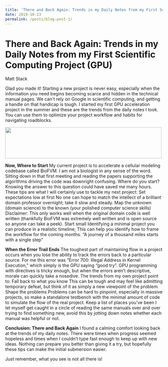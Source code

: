```yaml
---
title: 'There and Back Again: Trends in my Daily Notes from my First Scientific Computing Project (GPU)'
date: 2019-10-23
permalink: /posts/blog-post-1/
---
```


There and Back Again: Trends in my Daily Notes from my First Scientific Computing Project (GPU)
======
Matt Stack

Glad you made it! Starting a new project is never easy, especially when the information you need begins becoming scarce and hidden in the technical manual pages. We can't rely on Google in scientific computing, and getting a handle on that handicap is tough. I started my first GPU acceleration project in the summer and these are the trends from the daily notes I took. You can use them to optimize your project workflow and habits for navigating roadblocks.

<img src ="matt-stack.github.io/images/NSF_HPC_Image.png" width="500" height="100">

**Now, Where to Start**
My current project is to accelerate a cellular modeling codebase called BioFVM. I am not a biologist in any sense of the word. Sitting down in that first meeting and reading the papers supporting the algorithms driving the code was downright confusing. Where do you start? Knowing the answer to this question could have saved me many hours. These tips are what I will certainly use to tackle my next project:
Set expectations low at first
No one can hope to match the intellect of a brilliant domain professor overnight; take it slow and steady.
Map the unknown (domain science) to the known (your polished computer science skills)
Disclaimer: This only works well when the original domain code is well written (thankfully BioFVM was extremely well written and is open source so anyone can take a peek).
Start small 
Identifying a minimal project you can produce in a realistic timeline; This can help you identify how to frame the workflow for the coming months.
“A journey of a thousand miles starts with a single step”


**When the Error Trail Ends**
The toughest part of maintaining flow in a project occurs when you lose the ability to track the errors back to a particular source. For me this error was “Error 700: Illegal Address in Kernel Execution,” which simply is the GPU saying “good try”. GPU programming with directives is tricky enough, but when the errors aren’t descriptive, morale can quickly take a nosedive. The trends from my own project point to:
Fall back to what you know
This can be tough and may feel like admitting temporary defeat, but think of it as simply a new viewpoint of the problem.
Shape the problems
Problems can be hard to pinpoint, especially in massive projects, so make a standalone testbench with the minimal amount of code to simulate the flow of the real project.
Keep a list of places you've been
I let myself get caught in a circle of reading the same manuals over and over trying to find something new, avoid this by jotting down notes whether each manual was helpful or not.

**Conclusion: There and Back Again**
I found a calming comfort looking back at the trends of my daily notes. There were times when progress seemed hopeless and times when I couldn’t type fast enough to keep up with new ideas. Nothing can prepare you better than giving it a try, but hopefully these tips can make the initial submersion easier. 

Just remember, what you see is not all there is!
